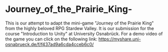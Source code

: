 # Journey_of_the_Prairie_King-
This is our attempt to adapt the mini-game "Journey of the Prairie King" from the highly beloved RPG Stardew Valley. 
It is our submission for the course "Introduction to Unity" at University Osnabrück. For a demo video of the game you
can click on the following link:
https://myshare.uni-osnabrueck.de/f/f437ad9a6cda4cceb6c0/

